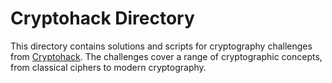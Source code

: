 # Cryptohack Directory

This directory contains solutions and scripts for cryptography challenges from [Cryptohack](https://cryptohack.org/). The challenges cover a range of cryptographic concepts, from classical ciphers to modern cryptography.
